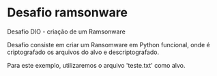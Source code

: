 # Desafio ramsonware
Desafio DIO - criação de um Ramsonware

Desafio consiste em criar um Ransomware em Python funcional, onde é criptografado os arquivos do alvo e descriptografado.

Para este exemplo, utilizaremos o arquivo 'teste.txt' como alvo.
